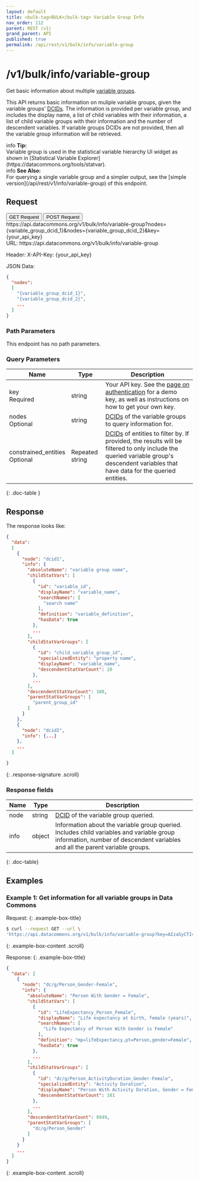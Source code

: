 ```yaml
---
layout: default
title: <bulk-tag>BULK</bulk-tag> Variable Group Info
nav_order: 112
parent: REST (v1)
grand_parent: API
published: true
permalink: /api/rest/v1/bulk/info/variable-group
---
```


# /v1/bulk/info/variable-group

Get basic information about multiple [variable groups](/glossary.html#variable-group).

This API returns basic information on muliple variable groups, given the variable groups'
[DCIDs](/glossary.html#dcid). The information is provided per variable group, and includes the
display name, a list of child variables with their information, a list of child variable groups
with their information and the number of descendent variables. If variable groups DCIDs are not provided, then
all the variable group information will be retrieved.

<div markdown="span" class="alert alert-info" role="alert">
   <span class="material-icons md-16">info </span><b>Tip:</b><br />
   Variable group is used in the statistical variable hierarchy UI widget as shown in [Statistical Variable Explorer](https://datacommons.org/tools/statvar).
</div>

<div markdown="span" class="alert alert-warning" role="alert">
    <span class="material-icons md-16">info </span><b>See Also:</b><br />
    For querying a single variable group and a simpler output, see the [simple version](/api/rest/v1/info/variable-group) of this endpoint.
</div>

## Request

<div class="api-tab">
  <button id="get-button" class="api-tablink" onclick="openTab(event, 'GET-request')">
    GET Request
  </button>
  <button id="post-button" class="api-tablink" onclick="openTab(event, 'POST-request')">
    POST Request
  </button>
</div>

<div id="GET-request" class="api-tabcontent api-signature"><div class="scroll">
https://api.datacommons.org/v1/bulk/info/variable-group?nodes={variable_group_dcid_1}&nodes={variable_group_dcid_2}&key={your_api_key}
</div></div>

<div id="POST-request" class="api-tabcontent api-signature"><div class="scroll">
URL:
https://api.datacommons.org/v1/bulk/info/variable-group

Header:
X-API-Key: {your_api_key}

JSON Data:

```json
{
  "nodes":
  [
    "{variable_group_dcid_1}",
    "{variable_group_dcid_2}",
    ...
  ]
}
```

</div></div>

<script src="/assets/js/syntax_highlighting.js"></script>
<script src="/assets/js/api-doc-tabs.js"></script>

### Path Parameters

This endpoint has no path parameters.

### Query Parameters

| Name                                                              | Type            | Description                                                                                                                                                                                                 |
| ----------------------------------------------------------------- | --------------- | ----------------------------------------------------------------------------------------------------------------------------------------------------------------------------------------------------------- |
| key <br /> <required-tag>Required</required-tag>                  | string          | Your API key. See the [page on authentication](/api/rest/v1/getting_started#authentication) for a demo key, as well as instructions on how to get your own key.                                             |
| nodes <br /> <optional-tag>Optional</optional-tag>                | string          | [DCIDs](/glossary.html#dcid) of the variable groups to query information for.                                                                                                                               |
| constrained_entities <br /> <optional-tag>Optional</optional-tag> | Repeated string | [DCIDs](/glossary.html#dcid) of entities to filter by. If provided, the results will be filtered to only include the queried variable group's descendent variables that have data for the queried entities. |
{: .doc-table }

## Response

The response looks like:

```json
{
  "data":
  [
    {
      "node": "dcid1",
      "info": {
        "absoluteName": "variable group name",
        "childStatVars": [
          {
            "id": "variable_id",
            "displayName": "variable_name",
            "searchNames": [
              "search name"
            ],
            "definition": "variable_definition",
            "hasData": true
          },
          ...
        ],
        "childStatVarGroups": [
          {
            "id": "child_variable_group_id",
            "specializedEntity": "property name",
            "displayName": "variable_name",
            "descendentStatVarCount": 20
          },
          ...
        ],
        "descendentStatVarCount": 100,
        "parentStatVarGroups": [
          "parent_group_id"
        ]
      }
    },
    {
      "node": "dcid2",
      "info": {...}
    },
    ...
  ]

}
```
{: .response-signature .scroll}

### Response fields

| Name | Type   | Description                                                                                                                                                               |
| ---- | ------ | ------------------------------------------------------------------------------------------------------------------------------------------------------------------------- |
| node | string | [DCID](/glossary.html#dcid) of the variable group queried.                                                                                                  |
| info | object | Information about the variable group queried. Includes child variables and variable group information, number of descendent variables and all the parent variable groups. |
{: .doc-table}

## Examples

### Example 1: Get information for all variable groups in Data Commons

Request:
{: .example-box-title}

```bash
$ curl --request GET --url \
'https://api.datacommons.org/v1/bulk/info/variable-group?key=AIzaSyCTI4Xz-UW_G2Q2RfknhcfdAnTHq5X5XuI'
```
{: .example-box-content .scroll}

Response:
{: .example-box-title}

```json
{
  "data": [
    {
      "node": "dc/g/Person_Gender-Female",
      "info": {
        "absoluteName": "Person With Gender = Female",
        "childStatVars": [
          {
            "id": "LifeExpectancy_Person_Female",
            "displayName": "Life expectancy at birth, female (years)",
            "searchNames": [
              "Life Expectancy of Person With Gender is Female"
            ],
            "definition": "mp=lifeExpectancy,pt=Person,gender=Female",
            "hasData": true
          },
          ...
        ],
        "childStatVarGroups": [
          {
            "id": "dc/g/Person_ActivityDuration_Gender-Female",
            "specializedEntity": "Activity Duration",
            "displayName": "Person With Activity Duration, Gender = Female",
            "descendentStatVarCount": 101
          },
          ...
        ],
        "descendentStatVarCount": 8949,
        "parentStatVarGroups": [
          "dc/g/Person_Gender"
        ]
      }
    }
    ...
  ]
}
```
{: .example-box-content .scroll}
